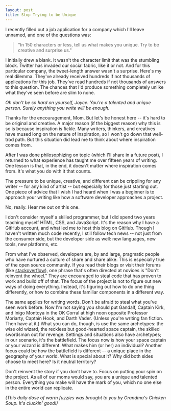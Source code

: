 ```yaml
---
layout: post
title: Stop Trying to be Unique
---
```


I recently filled out a job application for a company which I'll leave unnamed, and one of the questions was: 

> "In 150 characters or less, tell us what makes you unique. Try to be creative and surprise us."

I initially drew a blank. It wasn't the character limit that was the stumbling block. Twitter has invaded our social fabric, like it or not. And for this particular company, the tweet-length answer wasn't a surprise. Here's my real dilemma. They've already received hundreds if not thousands of applications for this job. They've read hundreds if not thousands of answers to this question. The chances that I'd produce something completely unlike what they've seen before are slim to none.

*Oh don't be so hard on yourself, Joyce. You're a talented and unique person. Surely anything you write will be enough.*

Thanks for the encouragement, Mom. But let's be honest here -- it's hard to be original and creative. A major reason (if the biggest reason) why this is so is because inspiration is fickle. Many writers, thinkers, and creatives have mused long on the nature of inspiration, so I won't go down that well-trod path. But this situation did lead me to think about where inspiration comes from.

After I was done philosophizing on topic (which I'll share in a future post), I returned to what experience has taught me over fifteen years of writing. One lesson is that, in the end, it doesn't matter where inspiration comes from. It's what you do with it that counts.

The pressure to be unique, creative, and different can be crippling for any writer -- for any kind of artist -- but especially for those just starting out. One piece of advice that I wish I had heard when I was a beginner is to approach your writing like how a software developer approaches a project.

No, really. Hear me out on this one.

I don't consider myself a skilled programmer, but I did spend two years teaching myself HTML, CSS, and JavaScript. It's the reason why I have a GitHub account, and what led me to host this blog on GitHub. Though I haven't written much code recently, I still follow tech news -- not just from the consumer side, but the developer side as well: new languages, new tools, new platforms, etc.

From what I've observed, developers are, by and large, pragmatic people who have nurtured a culture of share and share alike. This is especially true of the open source community. If you read their blogs or visit their forums (like [stackoverflow](http://stackoverflow.com/)), one phrase that's often directed at novices is "Don't reinvent the wheel." They are encouraged to steal code that has proven to work and build off of that. The focus of the project is not to figure out new ways of doing everything. Instead, it's figuring out how to do one thing differently, or how to combine these familiar components in a different way.

The same applies for writing words. Don't be afraid to steal what you've seen work before. Now I'm not saying you should put Gandalf, Captain Kirk, and Inigo Montoya in the OK Corral at high noon opposite Professor Moriarty, Captain Hook, and Darth Vader. (Unless you're writing fan fiction. Then have at it.) What you can do, though, is use the same archetypes: the wise old wizard, the reckless but good-hearted space captain, the skilled swordsman out for revenge. Settings and situations also have archetypes; in our scenario, it's the battlefield. The focus now is how your space captain or your wizard is different. What makes him (or her) an individual? Another focus could be how the battlefield is different -- a unique place in the geography of your world. What is special about it? Why did both sides choose to meet here? Is it neutral territory?

Don't reinvent the story if you don't have to. Focus on putting your spin on the project. As all of our moms would say, you are a unique and talented person. Everything you make will have the mark of you, which no one else in the entire world can replicate.

*(This daily dose of warm fuzzies was brought to you by Grandma's Chicken Soup. It's cluckin' good!)*